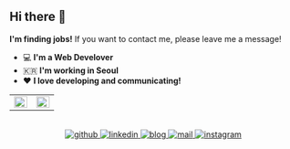 ## Hi there 👋 
**I'm finding jobs!** If you want to contact me, please leave me a message!

 - 💻   **I'm a Web Develover**    
 - 🇰🇷  **I'm working in Seoul**
 - ❤️  **I love developing and communicating!**

<table><tr><td valign="top" width="50%">


<img src="https://github-readme-stats.vercel.app/api?username=ha-young&show_icons=true&count_private=true&hide_border=true" align="left" style="width: 100%" />

</td><td valign="top" width="50%">

<img src="https://github-readme-stats.vercel.app/api/top-langs/?username=ha-young&hide_border=true&layout=compact" align="left" style="width: 100%" />

</td></tr></table>  

<br/> 

<center>

<a href="https://github.com/ha-young" target="_blank">
<img src=https://img.shields.io/badge/github-%2324292e.svg?&style=for-the-badge&logo=github&logoColor=white alt=github style="margin-bottom: 5px;" />
</a>

<a href="https://linkedin.com/in/ha-young" target="_blank">
<img src=https://img.shields.io/badge/linkedin-%231E77B5.svg?&style=for-the-badge&logo=linkedin&logoColor=white alt=linkedin style="margin-bottom: 5px;" />
</a>

<a href="https://ha-young.github.io" target="_blank">
<img src=https://img.shields.io/badge/Blog-%23000000.svg?&style=for-the-badge&logo=Gatsby&logoColor=black&color=ccbd9e alt=blog style="margin-bottom: 5px;" />
</a>

<a href="https://ha-young.github.io" target="_blank">
<img src=https://img.shields.io/badge/Gmail-d14836?style=for-the-badge&logo=Gmail&logoColor=white&link=mailto:hyOfferMe@gmail.com alt=mail style="margin-bottom: 5px;" />
</a>

<a href="https://www.instagram.com/niceha0" target="_blank">
<img src=https://img.shields.io/badge/instagram-%23000000.svg?&style=for-the-badge&logo=instagram&logoColor=white&color=dd2a7b alt=instagram style="margin-bottom: 5px;" />
</a>

</center>

<br/>

